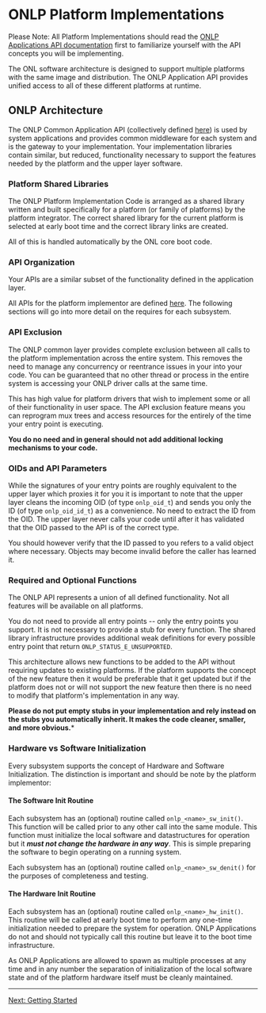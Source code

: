 # ONLP Platform Implementations

Please Note: All Platform Implementations should read the [ONLP Applications API documentation](http://opencomputeproject.github.io/OpenNetworkLinux/onlp/applications/) first to familiarize yourself with the API concepts you will be implementing.

The ONL software architecture is designed to support multiple platforms with the same image and distribution. The ONLP Application API provides unified access to all of these different platforms at runtime.

## ONLP Architecture

The ONLP Common Application API (collectively defined [here](https://github.com/opencomputeproject/OpenNetworkLinux/tree/ONLPv2/packages/base/any/onlp/src/onlp/module/inc/onlp)) is used by system applications and provides common middleware for each system and is the gateway to your implementation.
Your implementation libraries contain similar, but reduced, functionality necessary to support the features needed by the platform and the upper layer software.

### Platform Shared Libraries

The ONLP Platform Implementation Code is arranged as a shared library written and built specifically for a platform (or family of platforms) by the platform integrator.
The correct shared library for the current platform is selected at early boot time and the correct library links are created.

All of this is handled automatically by the ONL core boot code.

### API Organization

Your APIs are a similar subset of the functionality defined in the application layer.

All APIs for the platform implementor are defined [here](https://github.com/opencomputeproject/OpenNetworkLinux/tree/ONLPv2/packages/base/any/onlp/src/onlp/module/inc/onlp/platformi).
The following sections will go into more detail on the requires for each subsystem.

### API Exclusion

The ONLP common layer provides complete exclusion between all calls to the platform implementation across the entire system. This removes the need to manage any concurrency or reentrance issues in your into your code.
You can be guaranteed that no other thread or process in the entire system is accessing your ONLP driver calls at the same time.

This has high value for platform drivers that wish to implement some or all of their functionality in user space. The API exclusion feature means you can reprogram mux trees and access resources for the entirely of the time your entry point is executing.

**You do no need and in general should not add additional locking mechanisms to your code.**

### OIDs and API Parameters

While the signatures of your entry points are roughly equivalent to the upper layer which proxies it for you it is important to note that the upper layer cleans the incoming OID (of type ```onlp_oid_t```) and sends you only the ID (of type ```onlp_oid_id_t```) as a convenience. No need to extract the ID from the OID.
The upper layer never calls your code until after it has validated that the OID passed to the API is of the correct type.

You should however verify that the ID passed to you refers to a valid object where necessary. Objects may become invalid before the caller has learned it.

### Required and Optional Functions

The ONLP API represents a union of all defined functionality. Not all features will be available on all platforms.

You do not need to provide all entry points -- only the entry points you support. It is not necessary to provide a stub for every function.
The shared library infrastructure provides additional weak definitions for every possible entry point that return ```ONLP_STATUS_E_UNSUPPORTED```.

This architecture allows new functions to be added to the API without requiring updates to existing platforms. If the platform supports the concept of the new feature then it would be preferable that it get updated but if the platform does not or will not support the new feature then there is no need to modify that platform's implementation in any way.

**Please do not put empty stubs in your implementation and rely instead on the stubs you automatically inherit. It makes the code cleaner, smaller, and more obvious.***

### Hardware vs Software Initialization

Every subsystem supports the concept of Hardware and Software Initialization. The distinction is important and should be note by the platform implementor:

#### The Software Init Routine

Each subsystem has an (optional) routine called ```onlp_<name>_sw_init()```. This function will be called prior to any other call into the same module.
This function must initialize the local software and datastructures for operation but it ***must not change the hardware in any way***. This is simple preparing the software to begin operating on a running system.

Each subsystem has an (optional) routine called ```onlp_<name>_sw_denit()``` for the purposes of completeness and testing.

#### The Hardware Init Routine

Each subsystem has an (optional) routine called ```onlp_<name>_hw_init()```. This routine will be called at early boot time to perform any one-time initialization needed to prepare the system for operation.
ONLP Applications do not and should not typically call this routine but leave it to the boot time infrastructure.

As ONLP Applications are allowed to spawn as multiple processes at any time and in any number the separation of initialization of the local software state and of the platform hardware itself must be cleanly maintained.

---
[Next: Getting Started](http://opencomputeproject.github.io/OpenNetworkLinux/onlp/implementors/getting_started)
